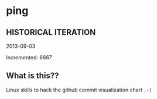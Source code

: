 # ping

## HISTORICAL ITERATION
2013-09-03

Incremented: 6667

## What is this?? 
Linux skills to hack the github commit visualization chart `;-)`
